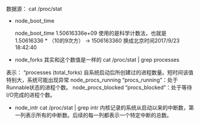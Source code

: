 数据源：
cat /proc/stat

+ node_boot_time

    node_boot_time 1.50616336e+09
    使用的是科学计数法，也就是1.50616336 * （10的9次方） -> 1506163360 换成北京时间2017/9/23 18:42:40

+ node_forks
其实和这个数值是一样的
cat /proc/stat | grep processes

表示：
“processes (total_forks) 自系统启动后所创建过的进程数量。短时间该值特别大，系统可能出现异常
node_procs_running “procs_running”：处于Runnable状态的进程个数。
node_procs_blocked “procs_blocked”：处于等待I/O完成的进程个数。

+ node_intr
cat /proc/stat | grep intr
内核记录的系统从启动以来的中断数，第一列表示所有的中断数。后续的每一列都表示一个特定中断的总数。

